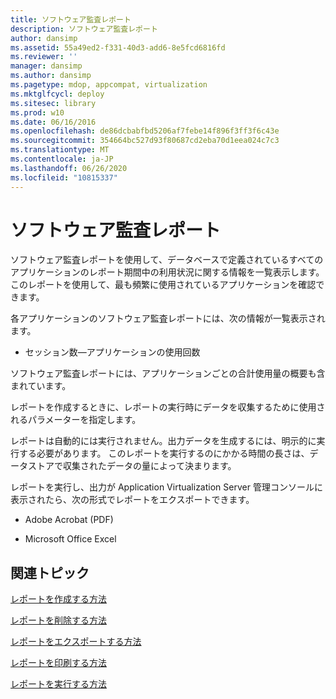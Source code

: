 ```yaml
---
title: ソフトウェア監査レポート
description: ソフトウェア監査レポート
author: dansimp
ms.assetid: 55a49ed2-f331-40d3-add6-8e5fcd6816fd
ms.reviewer: ''
manager: dansimp
ms.author: dansimp
ms.pagetype: mdop, appcompat, virtualization
ms.mktglfcycl: deploy
ms.sitesec: library
ms.prod: w10
ms.date: 06/16/2016
ms.openlocfilehash: de86dcbabfbd5206af7febe14f896f3ff3f6c43e
ms.sourcegitcommit: 354664bc527d93f80687cd2eba70d1eea024c7c3
ms.translationtype: MT
ms.contentlocale: ja-JP
ms.lasthandoff: 06/26/2020
ms.locfileid: "10815337"
---
```

# ソフトウェア監査レポート


ソフトウェア監査レポートを使用して、データベースで定義されているすべてのアプリケーションのレポート期間中の利用状況に関する情報を一覧表示します。 このレポートを使用して、最も頻繁に使用されているアプリケーションを確認できます。

各アプリケーションのソフトウェア監査レポートには、次の情報が一覧表示されます。

-   セッション数—アプリケーションの使用回数

ソフトウェア監査レポートには、アプリケーションごとの合計使用量の概要も含まれています。

レポートを作成するときに、レポートの実行時にデータを収集するために使用されるパラメーターを指定します。

レポートは自動的には実行されません。出力データを生成するには、明示的に実行する必要があります。 このレポートを実行するのにかかる時間の長さは、データストアで収集されたデータの量によって決まります。

レポートを実行し、出力が Application Virtualization Server 管理コンソールに表示されたら、次の形式でレポートをエクスポートできます。

-   Adobe Acrobat (PDF)

-   Microsoft Office Excel

## 関連トピック


[レポートを作成する方法](how-to-create-a-reportserver.md)

[レポートを削除する方法](how-to-delete-a-reportserver.md)

[レポートをエクスポートする方法](how-to-export-a-reportserver.md)

[レポートを印刷する方法](how-to-print-a-reportserver.md)

[レポートを実行する方法](how-to-run-a-reportserver.md)

 

 





